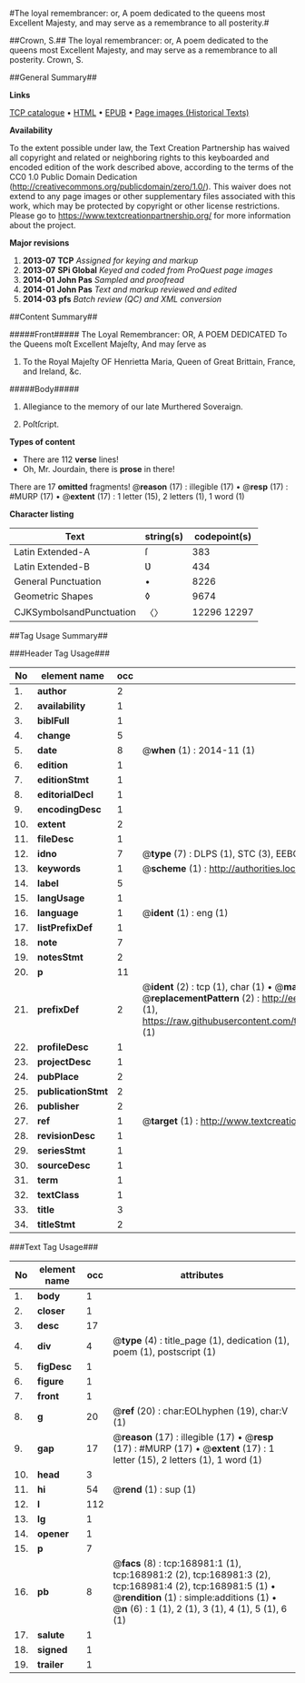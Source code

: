 #The loyal remembrancer: or, A poem dedicated to the queens most Excellent Majesty, and may serve as a remembrance to all posterity.#

##Crown, S.##
The loyal remembrancer: or, A poem dedicated to the queens most Excellent Majesty, and may serve as a remembrance to all posterity.
Crown, S.

##General Summary##

**Links**

[TCP catalogue](http://www.ota.ox.ac.uk/tcp/)  • 
[HTML](http://tei.it.ox.ac.uk/tcp/Texts-HTML/free/A81/A81083.html)  • 
[EPUB](http://tei.it.ox.ac.uk/tcp/Texts-EPUB/free/A81/A81083.epub) • 
[Page images (Historical Texts)](https://historicaltexts.jisc.ac.uk/eebo-99867111e)

**Availability**

To the extent possible under law, the Text Creation Partnership has waived all copyright and related or neighboring rights to this keyboarded and encoded edition of the work described above, according to the terms of the CC0 1.0 Public Domain Dedication (http://creativecommons.org/publicdomain/zero/1.0/). This waiver does not extend to any page images or other supplementary files associated with this work, which may be protected by copyright or other license restrictions. Please go to https://www.textcreationpartnership.org/ for more information about the project.

**Major revisions**

1. __2013-07__ __TCP__ *Assigned for keying and markup*
1. __2013-07__ __SPi Global__ *Keyed and coded from ProQuest page images*
1. __2014-01__ __John Pas__ *Sampled and proofread*
1. __2014-01__ __John Pas__ *Text and markup reviewed and edited*
1. __2014-03__ __pfs__ *Batch review (QC) and XML conversion*

##Content Summary##

#####Front#####
The Loyal Remembrancer: OR, A POEM DEDICATED To the Queens moſt Excellent Majeſty, And may ſerve as 
1. To the Royal Majeſty OF Henrietta Maria, Queen of Great Brittain, France, and Ireland, &c.

#####Body#####

1. Allegiance to the memory of our late Murthered Soveraign.

1. Poſtſcript.

**Types of content**

  * There are 112 **verse** lines!
  * Oh, Mr. Jourdain, there is **prose** in there!

There are 17 **omitted** fragments! 
 @__reason__ (17) : illegible (17)  •  @__resp__ (17) : #MURP (17)  •  @__extent__ (17) : 1 letter (15), 2 letters (1), 1 word (1)

**Character listing**


|Text|string(s)|codepoint(s)|
|---|---|---|
|Latin Extended-A|ſ|383|
|Latin Extended-B|Ʋ|434|
|General Punctuation|•|8226|
|Geometric Shapes|◊|9674|
|CJKSymbolsandPunctuation|〈〉|12296 12297|

##Tag Usage Summary##

###Header Tag Usage###

|No|element name|occ|attributes|
|---|---|---|---|
|1.|__author__|2||
|2.|__availability__|1||
|3.|__biblFull__|1||
|4.|__change__|5||
|5.|__date__|8| @__when__ (1) : 2014-11 (1)|
|6.|__edition__|1||
|7.|__editionStmt__|1||
|8.|__editorialDecl__|1||
|9.|__encodingDesc__|1||
|10.|__extent__|2||
|11.|__fileDesc__|1||
|12.|__idno__|7| @__type__ (7) : DLPS (1), STC (3), EEBO-CITATION (1), PROQUEST (1), VID (1)|
|13.|__keywords__|1| @__scheme__ (1) : http://authorities.loc.gov/ (1)|
|14.|__label__|5||
|15.|__langUsage__|1||
|16.|__language__|1| @__ident__ (1) : eng (1)|
|17.|__listPrefixDef__|1||
|18.|__note__|7||
|19.|__notesStmt__|2||
|20.|__p__|11||
|21.|__prefixDef__|2| @__ident__ (2) : tcp (1), char (1)  •  @__matchPattern__ (2) : ([0-9\-]+):([0-9IVX]+) (1), (.+) (1)  •  @__replacementPattern__ (2) : http://eebo.chadwyck.com/downloadtiff?vid=$1&page=$2 (1), https://raw.githubusercontent.com/textcreationpartnership/Texts/master/tcpchars.xml#$1 (1)|
|22.|__profileDesc__|1||
|23.|__projectDesc__|1||
|24.|__pubPlace__|2||
|25.|__publicationStmt__|2||
|26.|__publisher__|2||
|27.|__ref__|1| @__target__ (1) : http://www.textcreationpartnership.org/docs/. (1)|
|28.|__revisionDesc__|1||
|29.|__seriesStmt__|1||
|30.|__sourceDesc__|1||
|31.|__term__|1||
|32.|__textClass__|1||
|33.|__title__|3||
|34.|__titleStmt__|2||


###Text Tag Usage###

|No|element name|occ|attributes|
|---|---|---|---|
|1.|__body__|1||
|2.|__closer__|1||
|3.|__desc__|17||
|4.|__div__|4| @__type__ (4) : title_page (1), dedication (1), poem (1), postscript (1)|
|5.|__figDesc__|1||
|6.|__figure__|1||
|7.|__front__|1||
|8.|__g__|20| @__ref__ (20) : char:EOLhyphen (19), char:V (1)|
|9.|__gap__|17| @__reason__ (17) : illegible (17)  •  @__resp__ (17) : #MURP (17)  •  @__extent__ (17) : 1 letter (15), 2 letters (1), 1 word (1)|
|10.|__head__|3||
|11.|__hi__|54| @__rend__ (1) : sup (1)|
|12.|__l__|112||
|13.|__lg__|1||
|14.|__opener__|1||
|15.|__p__|7||
|16.|__pb__|8| @__facs__ (8) : tcp:168981:1 (1), tcp:168981:2 (2), tcp:168981:3 (2), tcp:168981:4 (2), tcp:168981:5 (1)  •  @__rendition__ (1) : simple:additions (1)  •  @__n__ (6) : 1 (1), 2 (1), 3 (1), 4 (1), 5 (1), 6 (1)|
|17.|__salute__|1||
|18.|__signed__|1||
|19.|__trailer__|1||
